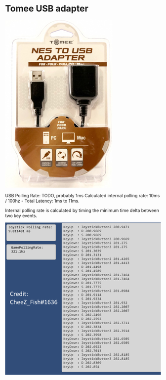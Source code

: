 Tomee USB adapter
===

![image](https://github.com/alex-ong/NESControllerReviews/raw/master/Adapter/Tomee0.png)

USB Polling Rate: TODO, probably 1ms
Calculated internal polling rate: 10ms / 100hz -
Total Latency: 1ms to 11ms.

Internal polling rate is calculated by timing the minimum time delta between two key events.

![image](https://github.com/alex-ong/NESControllerReviews/raw/master/Adapter/Tomee1.png)
